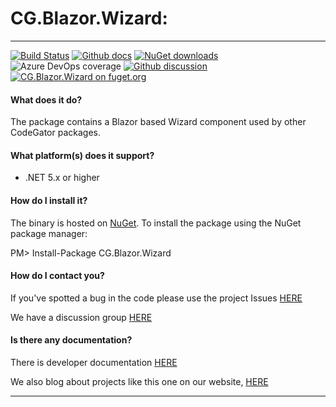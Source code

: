 # CG.Blazor.Wizard: 

---
[![Build Status](https://dev.azure.com/codegator/CG.Blazor.Wizard/_apis/build/status/CodeGator.CG.Blazor.Wizard?branchName=main)](https://dev.azure.com/codegator/CG.Blazor.Wizard/_build/latest?definitionId=73&branchName=main)
[![Github docs](https://img.shields.io/static/v1?label=Documentation&message=online&color=blue)](https://codegator.github.io/CG.Blazor.Wizard/index.html)
[![NuGet downloads](https://img.shields.io/nuget/dt/CG.Blazor.Wizard.svg?style=flat)](https://nuget.org/packages/CG.Blazor.Wizard)
![Azure DevOps coverage](https://img.shields.io/azure-devops/coverage/codegator/CG.Blazor.Wizard/73)
[![Github discussion](https://img.shields.io/badge/Discussion-online-blue)](https://github.com/CodeGator/CG.Blazor.Wizard/discussions)
[![CG.Blazor.Wizard on fuget.org](https://www.fuget.org/packages/CG.Blazor.Wizard/badge.svg)](https://www.fuget.org/packages/CG.Blazor.Wizard)

#### What does it do?
The package contains a Blazor based Wizard component used by other CodeGator packages.

#### What platform(s) does it support?
* .NET 5.x or higher

#### How do I install it?
The binary is hosted on [NuGet](https://www.nuget.org/packages/CG.Blazor.Wizard). To install the package using the NuGet package manager:

PM> Install-Package CG.Blazor.Wizard

#### How do I contact you?
If you've spotted a bug in the code please use the project Issues [HERE](https://github.com/CodeGator/CG.Blazor.Wizard/issues)

We have a discussion group [HERE](https://github.com/CodeGator/CG.Blazor.Wizard/discussions)

#### Is there any documentation?
There is developer documentation [HERE](https://codegator.github.io/CG.Blazor.Wizard/)

We also blog about projects like this one on our website, [HERE](http://www.codegator.com)

---


